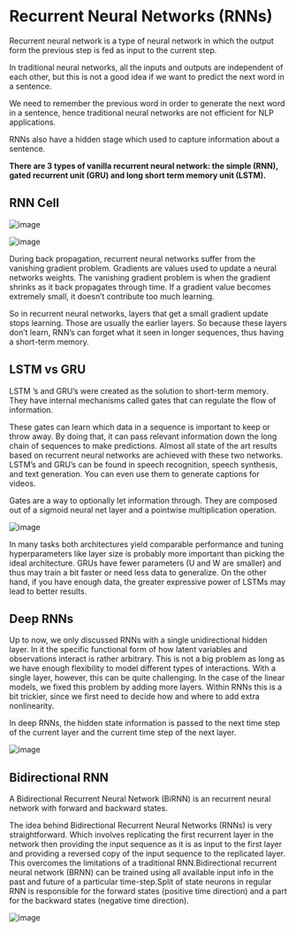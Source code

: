 # Recurrent Neural Networks (RNNs)

Recurrent neural network is a type of neural network in which the output form the previous step is fed as input to the current step.


In traditional neural networks, all the inputs and outputs are independent of each other, but this is not a good idea if we want to predict the next word in a sentence.


We need to remember the previous word in order to generate the next word in a sentence, hence traditional neural networks are not efficient for NLP applications.


RNNs also have a hidden stage which used to capture information about a sentence.

**There are 3 types of vanilla recurrent neural network: the simple (RNN), gated recurrent unit (GRU) and long short term memory unit (LSTM).**


## RNN Cell

![image](https://www.researchgate.net/publication/332663947/figure/fig1/AS:751783865511938@1556250649554/Simple-RNN-cell-structure-in-hidden-layer-b.png)

![image](https://i.stack.imgur.com/R5nRD.jpg)

During back propagation, recurrent neural networks suffer from the vanishing gradient problem. Gradients are values used to update a neural networks weights. The vanishing gradient problem is when the gradient shrinks as it back propagates through time. If a gradient value becomes extremely small, it doesn’t contribute too much learning.

So in recurrent neural networks, layers that get a small gradient update stops learning. Those are usually the earlier layers. So because these layers don’t learn, RNN’s can forget what it seen in longer sequences, thus having a short-term memory. 

## LSTM vs GRU

LSTM ’s and GRU’s were created as the solution to short-term memory. They have internal mechanisms called gates that can regulate the flow of information.


These gates can learn which data in a sequence is important to keep or throw away. By doing that, it can pass relevant information down the long chain of sequences to make predictions. Almost all state of the art results based on recurrent neural networks are achieved with these two networks. LSTM’s and GRU’s can be found in speech recognition, speech synthesis, and text generation. You can even use them to generate captions for videos.


Gates are a way to optionally let information through. They are composed out of a sigmoid neural net layer and a pointwise multiplication operation.

![image](https://camo.githubusercontent.com/c609301c17c4e304216f45e99ada47efe1fa41f2e4014b6c39076f9afdec5d5b/68747470733a2f2f696d6167652e736c696465736861726563646e2e636f6d2f6e6c70646c3036666f72736c6964657368617265656e6768656c7665746963612d3136303730363032323732332f39352f726563656e742d70726f67726573732d696e2d726e6e2d616e642d6e6c702d352d3633382e6a70673f63623d31343637383433363034)



In many tasks both architectures yield comparable performance and tuning hyperparameters like layer size is probably more important than picking the ideal architecture. GRUs have fewer parameters (U and W are smaller) and thus may train a bit faster or need less data to generalize. On the other hand, if you have enough data, the greater expressive power of LSTMs may lead to better results.

## Deep RNNs

Up to now, we only discussed RNNs with a single unidirectional hidden layer. In it the specific functional form of how latent variables and observations interact is rather arbitrary. This is not a big problem as long as we have enough flexibility to model different types of interactions. With a single layer, however, this can be quite challenging. In the case of the linear models, we fixed this problem by adding more layers. Within RNNs this is a bit trickier, since we first need to decide how and where to add extra nonlinearity.


In deep RNNs, the hidden state information is passed to the next time step of the current layer and the current time step of the next layer.

![image](https://cdn.analyticsvidhya.com/wp-content/uploads/2019/01/Screenshot-from-2019-01-17-15-47-11.png)

##  Bidirectional RNN

A Bidirectional Recurrent Neural Network (BiRNN) is an recurrent neural network with forward and backward states.


The idea behind Bidirectional Recurrent Neural Networks (RNNs) is very straightforward. Which involves replicating the first recurrent layer in the network then providing the input sequence as it is as input to the first layer and providing a reversed copy of the input sequence to the replicated layer. This overcomes the limitations of a traditional RNN.Bidirectional recurrent neural network (BRNN) can be trained using all available input info in the past and future of a particular time-step.Split of state neurons in regular RNN is responsible for the forward states (positive time direction) and a part for the backward states (negative time direction).

![image](https://d1zx6djv3kb1v7.cloudfront.net/wp-content/media/2019/05/Deep-Dive-into-Bidirectional-LSTM-i2tutorials.jpg)

